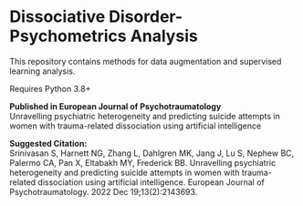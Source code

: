# Dissociative Disorder-Psychometrics Analysis

This repository contains methods for data augmentation and supervised learning analysis.   

Requires Python 3.8+   

**Published in European Journal of Psychotraumatology**   
Unravelling psychiatric heterogeneity and predicting suicide attempts in women with trauma-related dissociation using artificial intelligence   

**Suggested Citation:**   
Srinivasan S, Harnett NG, Zhang L, Dahlgren MK, Jang J, Lu S, Nephew BC, Palermo CA, Pan X, Eltabakh MY, Frederick BB. Unravelling psychiatric heterogeneity and predicting suicide attempts in women with trauma-related dissociation using artificial intelligence. European Journal of Psychotraumatology. 2022 Dec 19;13(2):2143693.   
